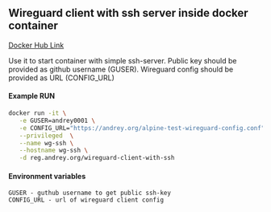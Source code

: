 ## Wireguard client with ssh server inside docker container

[Docker Hub Link](https://hub.docker.com/r/andrey0001/wireguard-client-with-ssh)

Use it to start container with simple ssh-server. Public key should be provided as github username (GUSER). Wireguard config should be provided as URL (CONFIG_URL)

#### Example RUN
```bash
docker run -it \
   -e GUSER=andrey0001 \
   -e CONFIG_URL="https://andrey.org/alpine-test-wireguard-config.conf" \
   --privileged  \
   --name wg-ssh \
   --hostname wg-ssh \
   -d reg.andrey.org/wireguard-client-with-ssh
```

#### Environment variables
```
GUSER - guthub username to get public ssh-key 
CONFIG_URL - url of wireguard client config 
```
